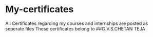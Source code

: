 # My-certificates
All Certificates regarding my courses and internships are posted as seperate files
These certificates belong to 
##G.V.S.CHETAN TEJA
